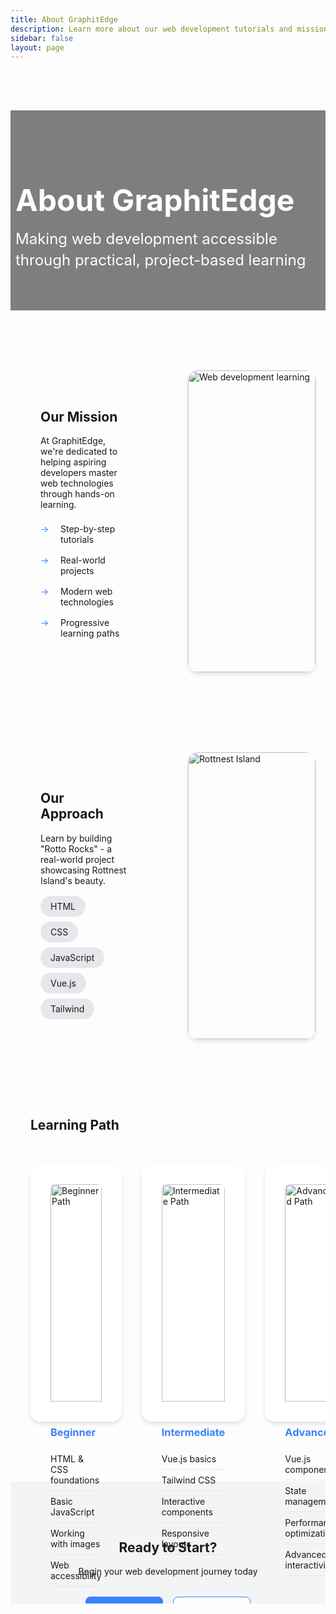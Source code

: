 ```yaml
---
title: About GraphitEdge
description: Learn more about our web development tutorials and mission
sidebar: false
layout: page
---
```


<div class="about-container">
  <!-- Hero Section -->
  <section class="hero" style="background-image: url('https://placehold.co/1920x600/1d4ed8/ffffff/png?text=GraphitEdge')">
    <div class="hero-content">
      <h1>About GraphitEdge</h1>
      <p class="lead">Making web development accessible through practical, project-based learning</p>
    </div>
  </section>

  <!-- Mission Section -->
  <section class="mission">
    <div class="grid-2">
      <div class="content">
        <h2>Our Mission</h2>
        <p>At GraphitEdge, we're dedicated to helping aspiring developers master web technologies through hands-on learning.</p>
        <ul class="feature-list">
          <li>Step-by-step tutorials</li>
          <li>Real-world projects</li>
          <li>Modern web technologies</li>
          <li>Progressive learning paths</li>
        </ul>
      </div>
      <div class="image">
        <img src="https://placehold.co/600x400/2563eb/ffffff/png?text=Our+Mission" alt="Web development learning" />
      </div>
    </div>
  </section>

  <!-- Approach Section -->
  <section class="approach">
    <div class="grid-2 reverse">
      <div class="image">
        <img src="https://placehold.co/600x400/0f766e/ffffff/png?text=Rotto+Rocks" alt="Rottnest Island" />
      </div>
      <div class="content">
        <h2>Our Approach</h2>
        <p>Learn by building "Rotto Rocks" - a real-world project showcasing Rottnest Island's beauty.</p>
        <div class="tech-stack">
          <span class="tech-badge">HTML</span>
          <span class="tech-badge">CSS</span>
          <span class="tech-badge">JavaScript</span>
          <span class="tech-badge">Vue.js</span>
          <span class="tech-badge">Tailwind</span>
        </div>
      </div>
    </div>
  </section>

  <!-- Learning Path Section -->
  <section class="learning-path">
    <h2>Learning Path</h2>
    <div class="grid-3">
      <div class="path-card beginner">
        <img src="https://placehold.co/400x200/22c55e/ffffff/png?text=Beginner" alt="Beginner Path" class="path-image" />
        <h3>Beginner</h3>
        <ul>
          <li>HTML & CSS foundations</li>
          <li>Basic JavaScript</li>
          <li>Working with images</li>
          <li>Web accessibility</li>
        </ul>
      </div>
      <div class="path-card intermediate">
        <img src="https://placehold.co/400x200/3b82f6/ffffff/png?text=Intermediate" alt="Intermediate Path" class="path-image" />
        <h3>Intermediate</h3>
        <ul>
          <li>Vue.js basics</li>
          <li>Tailwind CSS</li>
          <li>Interactive components</li>
          <li>Responsive layouts</li>
        </ul>
      </div>
      <div class="path-card advanced">
        <img src="https://placehold.co/400x200/6366f1/ffffff/png?text=Advanced" alt="Advanced Path" class="path-image" />
        <h3>Advanced</h3>
        <ul>
          <li>Vue.js components</li>
          <li>State management</li>
          <li>Performance optimization</li>
          <li>Advanced interactivity</li>
        </ul>
      </div>
    </div>
  </section>

  <!-- CTA Section -->
  <section class="cta">
    <h2>Ready to Start?</h2>
    <p>Begin your web development journey today</p>
    <div class="button-group">
      <a href="/tutorials/tools/development-setup" class="button primary">Get Started</a>
      <a href="/contact" class="button secondary">Contact Us</a>
    </div>
  </section>
</div>

<style>
/* VitePress Header customization */
:root {
  --vp-nav-height: 64px; /* Adjust header height */
}

.VPNav {
  height: var(--vp-nav-height);
  border-bottom: 1px solid var(--vp-c-divider);
  background-color: var(--vp-nav-bg-color);
}

.VPNavBar {
  height: var(--vp-nav-height);
}

.VPNavBar.has-sidebar {
  border-bottom: none;
}
.VPNav .container {
  align-items: center;
}

.about-container {
  max-width: 100%;
  overflow-x: hidden;
}

.hero {
  background-size: cover;
  background-position: center;
  color: white;
  padding: 2rem 2rem 4rem;
  margin: -6rem -1.5rem 2rem;
  position: relative;
  margin-top: var(--vp-nav-height); /* Add space below header */
}

.hero::before {
  content: '';
  position: absolute;
  top: 0;
  left: 0;
  right: 0;
  bottom: 0;
  background: rgba(0,0,0,0.5);
}

.hero-content {
  position: relative;
  z-index: 1;
  padding-top: 1rem;
}

.hero h1 {
  font-size: 3rem;
  margin-bottom: 1rem;
  line-height: 1.2;
}

.lead {
  font-size: 1.5rem;
  max-width: 600px;
  margin: 0 auto;
  line-height: 1.4;
}

.grid-2 {
  display: grid;
  grid-template-columns: 1fr 1fr;
  gap: 4rem;
  align-items: center;
  padding: 4rem 1rem;
}

.grid-2.reverse {
  direction: rtl;
}

.grid-2.reverse > * {
  direction: ltr;
}

.grid-3 {
  display: grid;
  grid-template-columns: repeat(3, 1fr);
  gap: 2rem;
  padding: 2rem 0;
}

.content, .learning-path {
  padding: 2rem;
}

.image img {
  width: 100%;
  border-radius: 1rem;
  box-shadow: 0 4px 6px rgba(0,0,0,0.1);
}

.path-image {
  width: 100%;
  border-radius: 0.5rem 0.5rem 0 0;
  margin-bottom: 1rem;
}

.feature-list {
  list-style: none;
  padding: 0;
}

.feature-list li {
  padding: 0.5rem 0;
  padding-left: 2rem;
  position: relative;
}

.feature-list li::before {
  content: '→';
  position: absolute;
  left: 0;
  color: #3b82f6;
}

.tech-stack {
  display: flex;
  flex-wrap: wrap;
  gap: 0.5rem;
  margin-top: 1rem;
}

.tech-badge {
  background: #e5e7eb;
  padding: 0.5rem 1rem;
  border-radius: 9999px;
  font-size: 0.875rem;
}

.path-card {
  background: white;
  padding: 2rem;
  border-radius: 1rem;
  box-shadow: 0 4px 6px rgba(0,0,0,0.1);
}

.path-card h3 {
  color: #3b82f6;
  margin-bottom: 1rem;
}

.path-card ul {
  list-style: none;
  padding: 0;
}

.path-card li {
  padding: 0.5rem 0;
  border-bottom: 1px solid #e5e7eb;
}

.cta {
  text-align: center;
  padding: 4rem 2rem;
  background: #f3f4f6;
  margin: 2rem -1.5rem -6rem;
}

.button-group {
  display: flex;
  gap: 1rem;
  justify-content: center;
  margin-top: 2rem;
}

.button {
  display: inline-block;
  padding: 0.75rem 1.5rem;
  border-radius: 0.5rem;
  text-decoration: none;
  font-weight: 500;
  transition: all 0.2s;
}

.button.primary {
  background: #3b82f6;
  color: white;
}

.button.primary:hover {
  background: #2563eb;
}

.button.secondary {
  background: white;
  color: #3b82f6;
  border: 1px solid #3b82f6;
}

.button.secondary:hover {
  background: #f8fafc;
}

@media (max-width: 768px) {
  .grid-2 {
    grid-template-columns: 1fr;
    gap: 2rem;
  }
  
  .grid-3 {
    grid-template-columns: 1fr;
    gap: 2rem;
  }
  
  .hero h1 {
    font-size: 2rem;
  }
  
  .lead {
    font-size: 1.25rem;
  }
}
</style>

